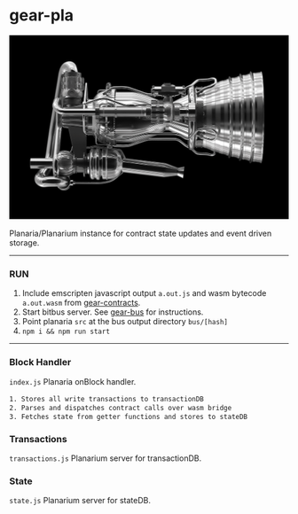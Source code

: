 # gear-pla
![engine](engine.jpeg)

Planaria/Planarium instance for contract state updates and event driven storage.
___

### RUN

1. Include emscripten javascript output `a.out.js` and wasm bytecode `a.out.wasm` from [gear-contracts](https://github.com/gear-sv/gear-contracts).
2. Start bitbus server. See [gear-bus](https://github.com/gear-sv/gear-bus) for instructions.
3. Point planaria `src` at the bus output directory `bus/[hash]`
3. `npm i && npm run start`

___

### Block Handler
`index.js` Planaria onBlock handler.
```
1. Stores all write transactions to transactionDB
2. Parses and dispatches contract calls over wasm bridge
3. Fetches state from getter functions and stores to stateDB
```

### Transactions
`transactions.js` Planarium server for transactionDB.

### State
`state.js` Planarium server for stateDB.
